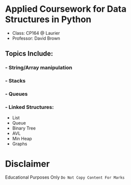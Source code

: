 # Applied Coursework for Data Structures in Python
- Class: CP164 @ Laurier
- Professor: David Brown


## Topics Include:
<div>
  <h3> - String/Array manipulation</h3>
  <h3> - Stacks</h3>
  <h3> - Queues</h3>
  <h3> - Linked Structures:</h3>
  <ul>
    <li>List</li>
    <li>Queue</li> 
    <li>Binary Tree</li> 
    <li>AVL</li>
    <li>Min Heap</li>
    <li>Graphs</li>
  </ul>
</div>

# Disclaimer
Educational Purposes Only ```Do Not Copy Content For Marks```
 



